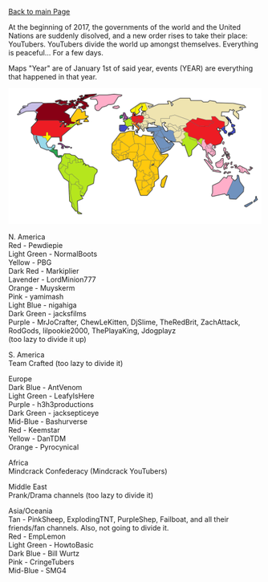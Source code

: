[Back to main Page](https://teamcstudios.github.io/)

At the beginning of 2017, the governments of the world and the United Nations are suddenly disolved, and a new order rises to take their place: YouTubers. YouTubers divide the world up amongst themselves. Everything is peaceful... For a few days.

Maps "Year"
are of January 1st of said year, events (YEAR)
are everything that happened in that year.

![2017](assets/2017.png)

N. America<br/>
Red - Pewdiepie<br/>
Light Green - NormalBoots<br/>
Yellow - PBG<br/>
Dark Red - Markiplier<br/>
Lavender - LordMinion777<br/>
Orange - Muyskerm<br/>
Pink - yamimash<br/>
Light Blue - nigahiga<br/>
Dark Green - jacksfilms<br/>
Purple - MrJoCrafter, ChewLeKitten, DjSlime, TheRedBrit,
ZachAttack, RodGods, lilpookie2000, ThePlayaKing, Jdogplayz<br/>
(too lazy to divide it up)

S. America<br/>
Team Crafted (too lazy to divide it)<br/>

Europe<br/>
Dark Blue - AntVenom<br/>
Light Green - LeafyIsHere<br/>
Purple - h3h3productions<br/>
Dark Green - jacksepticeye<br/>
Mid-Blue - Bashurverse<br/>
Red - Keemstar<br/>
Yellow - DanTDM<br/>
Orange - Pyrocynical<br/>

Africa<br/>
Mindcrack Confederacy (Mindcrack YouTubers)<br/>

Middle East<br/>
Prank/Drama channels (too lazy to divide it)<br/>

Asia/Oceania<br/>
Tan - PinkSheep, ExplodingTNT, PurpleShep, Failboat,
and all their friends/fan channels. Also, not going to
divide it.<br/>
Red - EmpLemon<br/>
Light Green - HowtoBasic<br/>
Dark Blue - Bill Wurtz<br/>
Pink - CringeTubers<br/>
Mid-Blue - SMG4<br/>
